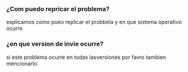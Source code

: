  ### ¿Com puedo repricar el problema?
 esplicamos como pueo replicar el probbela y en que sistema operativo ocurre
 ### ¿en que version de invie ocurre?
 si este problema ocurre en todas lasversiones por favro tambien mencionarlo
